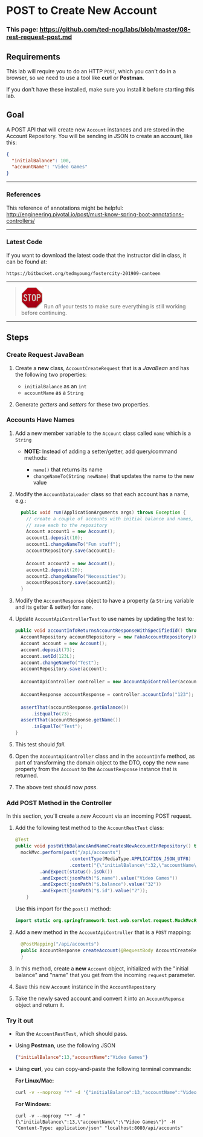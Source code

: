 # POST to Create New Account

### This page: https://github.com/ted-ncg/labs/blob/master/08-rest-request-post.md

## Requirements

This lab will require you to do an HTTP `POST`, which you can't do in a browser,
so we need to use a tool like **curl** or **Postman**.

If you don't have these installed, make sure you install it before starting this lab.

## Goal

A POST API that will create new `Account` instances and are stored in the Account Repository.
You will be sending in JSON to create an account, like this:

  ```json
  {
    "initialBalance": 100,
    "accountName": "Video Games"
  }
  ```

----

### References

This reference of annotations might be helpful: http://engineering.pivotal.io/post/must-know-spring-boot-annotations-controllers/

----

### Latest Code

If you want to download the latest code that the instructor did in class, it can be found at:

```
https://bitbucket.org/tedmyoung/fostercity-201909-canteen
```

----

> <img src="stop-sign.jpg" width="56" /> Run *all* your tests to make sure everything is still working before continuing.

----

## Steps

### Create Request JavaBean

1. Create a **new** class, `AccountCreateRequest` that is a *JavaBean* and has the following two properties:

   * `initialBalance` as an `int`
   * `accountName` as a `String`

1. Generate *getters* and *setters* for these two properties.

### Accounts Have Names

1. Add a new member variable to the `Account` class called `name` which is a `String`

   * **NOTE:** Instead of adding a setter/getter, add query/command methods:
   
     * `name()` that returns its name
     * `changeNameTo(String newName)` that updates the name to the new value

1. Modify the `AccountDataLoader` class so that each account has a name, e.g.:

    ```java
      public void run(ApplicationArguments args) throws Exception {
        // create a couple of accounts with initial balance and names,
        // save each to the repository
        Account account1 = new Account();
        account1.deposit(10);
        account1.changeNameTo("Fun stuff");
        accountRepository.save(account1);
     
        Account account2 = new Account();
        account2.deposit(20);
        account2.changeNameTo("Necessities");
        accountRepository.save(account2);
      }
    ```

1. Modify the `AccountResponse` object to have a property 
   (a `String` variable and its getter & setter) for `name`.

1. Update `AccountApiControllerTest` to use names by updating the test to:

   ```java
   public void accountInfoReturnsAccountResponseWithSpecifiedId() throws Exception {
     AccountRepository accountRepository = new FakeAccountRepository();
     Account account = new Account();
     account.deposit(73);
     account.setId(123L);
     account.changeNameTo("Test");
     accountRepository.save(account);

     AccountApiController controller = new AccountApiController(accountRepository); 

     AccountResponse accountResponse = controller.accountInfo("123"); 

     assertThat(accountResponse.getBalance())
         .isEqualTo(73);
     assertThat(accountResponse.getName())
         .isEqualTo("Test");
   }   
   ```

1. This test should *fail*.

1. Open the `AccountApiController` class and in the `accountInfo` method,
   as part of transforming the domain object to the DTO, 
   copy the new `name` property from the `Account` to the `AccountResponse` 
   instance that is returned.

1. The above test should now *pass*.

### Add POST Method in the Controller

In this section, you'll create a *new* Account via an incoming POST request.

1. Add the following test method to the `AccountRestTest` class:

      ```java
      @Test
      public void postWithBalanceAndNameCreatesNewAccountInRepository() throws Exception {
        mockMvc.perform(post("/api/accounts")
                          .contentType(MediaType.APPLICATION_JSON_UTF8)
                          .content("{\"initialBalance\":32,\"accountName\":\"Video Games\"}"))
               .andExpect(status().isOk())
               .andExpect(jsonPath("$.name").value("Video Games"))
               .andExpect(jsonPath("$.balance").value("32"))
               .andExpect(jsonPath("$.id").value("2"));
          }
      ```

   Use this import for the `post()` method:
   
   ```java
   import static org.springframework.test.web.servlet.request.MockMvcRequestBuilders.post;
   ``` 

1. Add a new method in the `AccountApiController` that is a `POST` mapping:

    ```java
      @PostMapping("/api/accounts")
      public AccountResponse createAccount(@RequestBody AccountCreateRequest request) {
      }
    ```

1. In this method, create a **new** `Account` object, initialized with the "initial balance" and "name" that you get from the incoming `request` parameter.

1. Save this new `Account` instance in the `AccountRepository`

1. Take the newly saved account and convert it into an `AccountReponse` object and return it.

### Try it out

* Run the `AccountRestTest`, which should pass.

* Using **Postman**, use the following JSON

    ```json
    {"initialBalance":13,"accountName":"Video Games"}
    ```

* Using **curl**, you can copy-and-paste the following terminal commands:

    **For Linux/Mac:**
    
    ```bash
    curl -v --noproxy "*" -d '{"initialBalance":13,"accountName":"Video Games"}' -H 'Content-Type: application/json' "localhost:8080/api/accounts"
    ```

    **For Windows:**
    
    ```
    curl -v --noproxy "*" -d "{\"initialBalance\":13,\"accountName\":\"Video Games\"}" -H "Content-Type: application/json" "localhost:8080/api/accounts"
    ```
